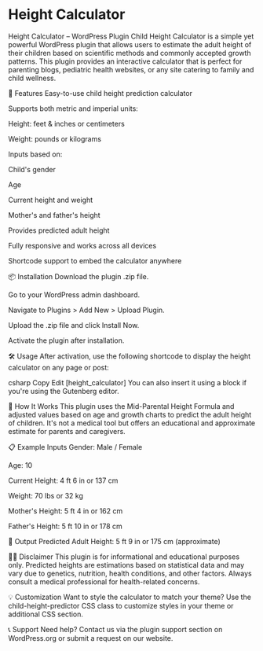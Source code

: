 # Height Calculator
Height Calculator – WordPress Plugin
Child Height Calculator is a simple yet powerful WordPress plugin that allows users to estimate the adult height of their children based on scientific methods and commonly accepted growth patterns. This plugin provides an interactive calculator that is perfect for parenting blogs, pediatric health websites, or any site catering to family and child wellness.

🧮 Features
Easy-to-use child height prediction calculator

Supports both metric and imperial units:

Height: feet & inches or centimeters

Weight: pounds or kilograms

Inputs based on:

Child's gender

Age

Current height and weight

Mother's and father's height

Provides predicted adult height

Fully responsive and works across all devices

Shortcode support to embed the calculator anywhere

📦 Installation
Download the plugin .zip file.

Go to your WordPress admin dashboard.

Navigate to Plugins > Add New > Upload Plugin.

Upload the .zip file and click Install Now.

Activate the plugin after installation.

🛠 Usage
After activation, use the following shortcode to display the height calculator on any page or post:

csharp
Copy
Edit
[height_calculator]
You can also insert it using a block if you're using the Gutenberg editor.

🧠 How It Works
This plugin uses the Mid-Parental Height Formula and adjusted values based on age and growth charts to predict the adult height of children. It's not a medical tool but offers an educational and approximate estimate for parents and caregivers.

📋 Example Inputs
Gender: Male / Female

Age: 10

Current Height: 4 ft 6 in or 137 cm

Weight: 70 lbs or 32 kg

Mother's Height: 5 ft 4 in or 162 cm

Father's Height: 5 ft 10 in or 178 cm

🎯 Output
Predicted Adult Height: 5 ft 9 in or 175 cm (approximate)

🧑‍⚕️ Disclaimer
This plugin is for informational and educational purposes only. Predicted heights are estimations based on statistical data and may vary due to genetics, nutrition, health conditions, and other factors. Always consult a medical professional for health-related concerns.

💡 Customization
Want to style the calculator to match your theme? Use the child-height-predictor CSS class to customize styles in your theme or additional CSS section.

📞 Support
Need help? Contact us via the plugin support section on WordPress.org or submit a request on our website.